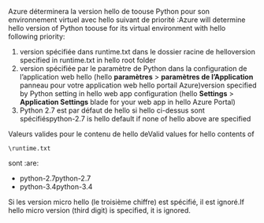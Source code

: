 <span data-ttu-id="845bf-101">Azure déterminera la version hello de toouse Python pour son environnement virtuel avec hello suivant de priorité :</span><span class="sxs-lookup"><span data-stu-id="845bf-101">Azure will determine hello version of Python toouse for its virtual environment with hello following priority:</span></span>

1. <span data-ttu-id="845bf-102">version spécifiée dans runtime.txt dans le dossier racine de hello</span><span class="sxs-lookup"><span data-stu-id="845bf-102">version specified in runtime.txt in hello root folder</span></span>
2. <span data-ttu-id="845bf-103">version spécifiée par le paramètre de Python dans la configuration de l’application web hello (hello **paramètres** > **paramètres de l’Application** panneau pour votre application web hello portail Azure)</span><span class="sxs-lookup"><span data-stu-id="845bf-103">version specified by Python setting in hello web app configuration (hello **Settings** > **Application Settings** blade for your web app in hello Azure Portal)</span></span>
3. <span data-ttu-id="845bf-104">Python 2.7 est par défaut de hello si hello ci-dessus sont spécifiés</span><span class="sxs-lookup"><span data-stu-id="845bf-104">python-2.7 is hello default if none of hello above are specified</span></span>

<span data-ttu-id="845bf-105">Valeurs valides pour le contenu de hello de</span><span class="sxs-lookup"><span data-stu-id="845bf-105">Valid values for hello contents of</span></span> 

    \runtime.txt

<span data-ttu-id="845bf-106">sont :</span><span class="sxs-lookup"><span data-stu-id="845bf-106">are:</span></span>

* <span data-ttu-id="845bf-107">python-2.7</span><span class="sxs-lookup"><span data-stu-id="845bf-107">python-2.7</span></span>
* <span data-ttu-id="845bf-108">python-3.4</span><span class="sxs-lookup"><span data-stu-id="845bf-108">python-3.4</span></span>

<span data-ttu-id="845bf-109">Si les version micro hello (le troisième chiffre) est spécifié, il est ignoré.</span><span class="sxs-lookup"><span data-stu-id="845bf-109">If hello micro version (third digit) is specified, it is ignored.</span></span>

